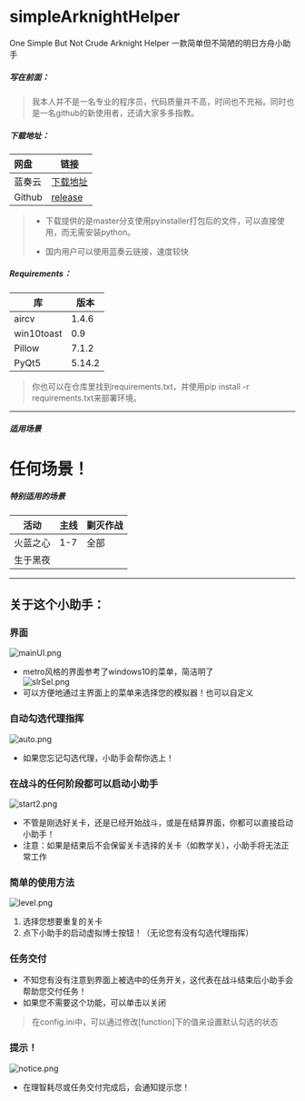 # simpleArknightHelper
One Simple But Not Crude Arknight Helper	一款简单但不简陋的明日方舟小助手



##### 写在前面：

> 我本人并不是一名专业的程序员，代码质量并不高，时间也不充裕。同时也是一名github的新使用者，还请大家多多指教。



##### 下载地址：

| 网盘   | 链接                                          |
| :----- | --------------------------------------------- |
| 蓝奏云 | [下载地址](https://www.lanzous.com/b0d1w6v7g) |
|Github|[release](https://github.com/MangetsuC/arkHelper/releases)|
> * 下载提供的是master分支使用pyinstaller打包后的文件，可以直接使用，而无需安装python。
>
> * 国内用户可以使用蓝奏云链接，速度较快



##### **Requirements**：

| 库         | 版本  |
| ---------- | ----- |
| aircv      | 1.4.6 |
| win10toast | 0.9   |
| Pillow     | 7.1.2|
|PyQt5|5.14.2|

> 你也可以在仓库里找到requirements.txt，并使用pip install -r requirements.txt来部署环境。
***
##### 适用场景
# 任何场景！

##### 特别适用的场景
|活动|主线|剿灭作战|
|----|----|----|
|火蓝之心|1-7|全部|
|生于黑夜|||
***
## 关于这个小助手：

### 界面
![mainUI.png](https://i.loli.net/2020/05/04/pfaH1iC86BGmAjU.png)

* metro风格的界面参考了windows10的菜单，简洁明了  
![slrSel.png](https://i.loli.net/2020/05/04/6mrIBWk4v8fYAEw.png)
* 可以方便地通过主界面上的菜单来选择您的模拟器！也可以自定义  
### 自动勾选代理指挥
![auto.png](https://i.loli.net/2020/05/04/NbRDLEm437xFXWQ.png)
* 如果您忘记勾选代理，小助手会帮你选上！  
### 在战斗的任何阶段都可以启动小助手
![start2.png](https://i.loli.net/2020/05/04/LeoNdSZYhraT9xb.png)
* 不管是刚选好关卡，还是已经开始战斗，或是在结算界面，你都可以直接启动小助手！
* 注意：如果是结束后不会保留关卡选择的关卡（如教学关），小助手将无法正常工作  
### 简单的使用方法
![level.png](https://i.loli.net/2020/05/04/gcGrf53Ih8tyRdp.png)
1. 选择您想要重复的关卡
2. 点下小助手的启动虚拟博士按钮！（无论您有没有勾选代理指挥）  
### 任务交付
* 不知您有没有注意到界面上被选中的任务开关，这代表在战斗结束后小助手会帮助您交付任务！
* 如果您不需要这个功能，可以单击以关闭
> 在config.ini中，可以通过修改[function]下的值来设置默认勾选的状态
### 提示！
![notice.png](https://i.loli.net/2020/05/04/bEJzCVqj37ADLmk.png)

* 在理智耗尽或任务交付完成后，会通知提示您！